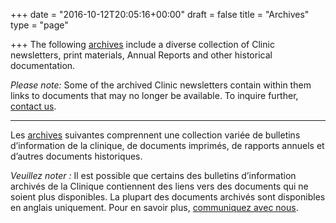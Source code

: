 +++
date = "2016-10-12T20:05:16+00:00"
draft = false
title = "Archives"
type = "page"

+++
The following [archives](http://newsletter.workers-safety.ca.s3-website-us-east-1.amazonaws.com/#!/newsletters%2F) include a diverse collection of Clinic newsletters, print materials, Annual Reports and other historical documentation.

_Please note:_ Some of the archived Clinic newsletters contain within them links to documents that may no longer be available. To inquire further, [contact us](/menu/contact/).

***
Les [archives](http://newsletter.workers-safety.ca.s3-website-us-east-1.amazonaws.com/#!/newsletters%2F) suivantes comprennent une collection variée de bulletins d’information de la clinique, de documents imprimés, de rapports annuels et d’autres documents historiques.

_Veuillez noter :_ Il est possible que certains des bulletins d’information archivés de la Clinique contiennent des liens vers des documents qui ne soient plus disponibles. La plupart des documents archivés sont disponibles en anglais uniquement. Pour en savoir plus, [communiquez avec nous](/menu/contact/).
